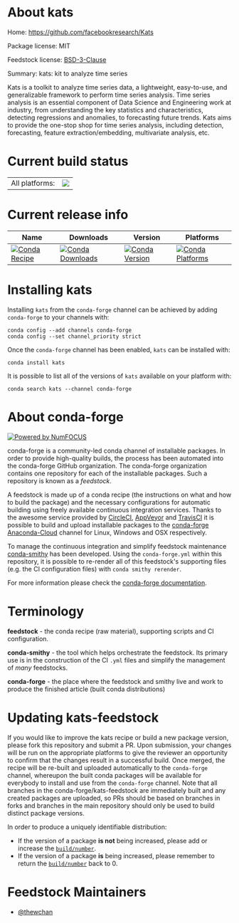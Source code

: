 About kats
==========

Home: https://github.com/facebookresearch/Kats

Package license: MIT

Feedstock license: [BSD-3-Clause](https://github.com/conda-forge/kats-feedstock/blob/master/LICENSE.txt)

Summary: kats: kit to analyze time series

Kats is a toolkit to analyze time series data, a lightweight, easy-to-use,
 and generalizable framework to perform time series analysis. Time series
 analysis is an essential component of Data Science and Engineering work at
 industry, from understanding the key statistics and characteristics,
 detecting regressions and anomalies, to forecasting future trends. Kats
 aims to provide the one-stop shop for time series analysis, including
 detection, forecasting, feature extraction/embedding, multivariate
 analysis, etc.


Current build status
====================


<table><tr><td>All platforms:</td>
    <td>
      <a href="https://dev.azure.com/conda-forge/feedstock-builds/_build/latest?definitionId=13713&branchName=master">
        <img src="https://dev.azure.com/conda-forge/feedstock-builds/_apis/build/status/kats-feedstock?branchName=master">
      </a>
    </td>
  </tr>
</table>

Current release info
====================

| Name | Downloads | Version | Platforms |
| --- | --- | --- | --- |
| [![Conda Recipe](https://img.shields.io/badge/recipe-kats-green.svg)](https://anaconda.org/conda-forge/kats) | [![Conda Downloads](https://img.shields.io/conda/dn/conda-forge/kats.svg)](https://anaconda.org/conda-forge/kats) | [![Conda Version](https://img.shields.io/conda/vn/conda-forge/kats.svg)](https://anaconda.org/conda-forge/kats) | [![Conda Platforms](https://img.shields.io/conda/pn/conda-forge/kats.svg)](https://anaconda.org/conda-forge/kats) |

Installing kats
===============

Installing `kats` from the `conda-forge` channel can be achieved by adding `conda-forge` to your channels with:

```
conda config --add channels conda-forge
conda config --set channel_priority strict
```

Once the `conda-forge` channel has been enabled, `kats` can be installed with:

```
conda install kats
```

It is possible to list all of the versions of `kats` available on your platform with:

```
conda search kats --channel conda-forge
```


About conda-forge
=================

[![Powered by NumFOCUS](https://img.shields.io/badge/powered%20by-NumFOCUS-orange.svg?style=flat&colorA=E1523D&colorB=007D8A)](http://numfocus.org)

conda-forge is a community-led conda channel of installable packages.
In order to provide high-quality builds, the process has been automated into the
conda-forge GitHub organization. The conda-forge organization contains one repository
for each of the installable packages. Such a repository is known as a *feedstock*.

A feedstock is made up of a conda recipe (the instructions on what and how to build
the package) and the necessary configurations for automatic building using freely
available continuous integration services. Thanks to the awesome service provided by
[CircleCI](https://circleci.com/), [AppVeyor](https://www.appveyor.com/)
and [TravisCI](https://travis-ci.com/) it is possible to build and upload installable
packages to the [conda-forge](https://anaconda.org/conda-forge)
[Anaconda-Cloud](https://anaconda.org/) channel for Linux, Windows and OSX respectively.

To manage the continuous integration and simplify feedstock maintenance
[conda-smithy](https://github.com/conda-forge/conda-smithy) has been developed.
Using the ``conda-forge.yml`` within this repository, it is possible to re-render all of
this feedstock's supporting files (e.g. the CI configuration files) with ``conda smithy rerender``.

For more information please check the [conda-forge documentation](https://conda-forge.org/docs/).

Terminology
===========

**feedstock** - the conda recipe (raw material), supporting scripts and CI configuration.

**conda-smithy** - the tool which helps orchestrate the feedstock.
                   Its primary use is in the construction of the CI ``.yml`` files
                   and simplify the management of *many* feedstocks.

**conda-forge** - the place where the feedstock and smithy live and work to
                  produce the finished article (built conda distributions)


Updating kats-feedstock
=======================

If you would like to improve the kats recipe or build a new
package version, please fork this repository and submit a PR. Upon submission,
your changes will be run on the appropriate platforms to give the reviewer an
opportunity to confirm that the changes result in a successful build. Once
merged, the recipe will be re-built and uploaded automatically to the
`conda-forge` channel, whereupon the built conda packages will be available for
everybody to install and use from the `conda-forge` channel.
Note that all branches in the conda-forge/kats-feedstock are
immediately built and any created packages are uploaded, so PRs should be based
on branches in forks and branches in the main repository should only be used to
build distinct package versions.

In order to produce a uniquely identifiable distribution:
 * If the version of a package **is not** being increased, please add or increase
   the [``build/number``](https://docs.conda.io/projects/conda-build/en/latest/resources/define-metadata.html#build-number-and-string).
 * If the version of a package **is** being increased, please remember to return
   the [``build/number``](https://docs.conda.io/projects/conda-build/en/latest/resources/define-metadata.html#build-number-and-string)
   back to 0.

Feedstock Maintainers
=====================

* [@thewchan](https://github.com/thewchan/)

